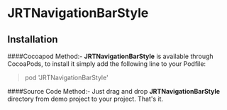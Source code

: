 # JRTNavigationBarStyle

Installation
-------------

####Cocoapod Method:-
**JRTNavigationBarStyle** is available through CocoaPods, to install it simply add the following line to your Podfile:

>pod 'JRTNavigationBarStyle'

####Source Code Method:-
Just drag and drop **JRTNavigationBarStyle** directory from demo project to your project. That's it.
